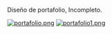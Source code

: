 Diseño de portafolio, Incompleto.

[![portafolio.png](https://i.postimg.cc/vBJvpWny/portafolio.png)](https://postimg.cc/LYVfPgvQ)
[![portafolio1.png](https://i.postimg.cc/J0jQmG3k/portafolio1.png)](https://postimg.cc/bSNn9YBy)
